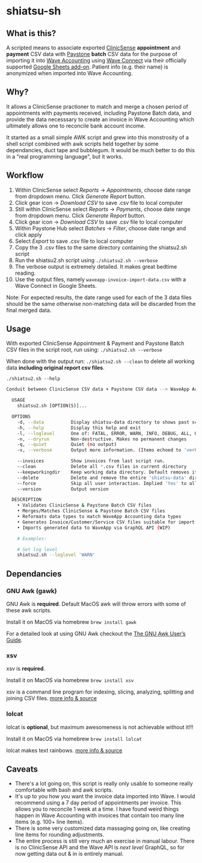 # shiatsu-sh

## What is this?

A scripted means to associate exported [ClinicSense](https://clinicsense.com/) **appointment** and **payment** CSV data with [Paystone](https://www.paystone.com/) **batch** CSV data for the purpose of importing it into [Wave Accounting](https://www.waveapps.com/) using [Wave Connect](https://support.waveapps.com/hc/en-us/articles/360020768272-Wave-Connect-Easily-import-and-export-data-with-Wave-s-Google-Sheets-add-on-) via their officially supported [Google Sheets add-on](https://workspace.google.com/marketplace/app/wave_connect/90421189176). Patient info (e.g. their name) is anonymized when imported into Wave Accounting.

## Why?

It allows a ClinicSense practioner to match and merge a chosen period of appointments with payments received, including Paystone Batch data, and provide the data necesssary to create an invoice in Wave Accounting which ultimately allows one to reconcile bank account income.

It started as a small simple AWK script and grew into this monstrosity of a shell script combined with awk scripts held together by some dependancies, duct tape and bubblegum. It would be much better to do this in a "real programming language", but it works.


## Workflow

1. Within ClinicSense select *Reports* -> *Appointments*, choose date range from dropdown menu. Click *Generate Report* button.
2. Click gear icon -> *Download CSV* to save .csv file to local computer
3. Still within ClinicSense select *Reports* -> *Payments*, choose date range from dropdown menu. Click *Generate Report* button.
4. Click gear icon -> *Download CSV* to save .csv file to local computer
5. Within Paystone Hub select *Batches* -> *Filter*, choose date range and click apply
6. Select *Export* to save .csv file to local computer
7. Copy the 3 .csv files to the same directory containing the shiatsu2.sh script
8. Run the shiatsu2.sh script using `./shiatsu2.sh --verbose`
9. The verbose output is extremely detailed. It makes great bedtime reading.
10. Use the output files, namely `waveapp-invoice-import-data.csv` with a Wave Connect in Google Sheets.

Note: For expected results, the date range used for each of the 3 data files should be the same otherwise non-matching data will be discarded from the final merged data.

## Usage

With exported ClinicSense Appointment & Payment and Paystone Batch CSV files in the script root, run using: `./shiatsu2.sh --verbose`

When done with the output run: `./shiatsu2.sh --clean` to delete all working data **including original report csv files**.


`./shiatsu2.sh --help`

```bash
Conduit between ClinicSense CSV data + Paystone CSV data --> WaveApp Accounting

  USAGE
    shiatsu2.sh [OPTION(S)]...

  OPTIONS
    -d, --data          Display shiatsu-data directory to shows past script executions and contents
    -h, --help          Display this help and exit
    -l, --loglevel      One of: FATAL, ERROR, WARN, INFO, DEBUG, ALL, OFF  (Default is 'ERROR')
    -n, --dryrun        Non-destructive. Makes no permanent changes
    -q, --quiet         Quiet (no output)
    -v, --verbose       Output more information. (Items echoed to 'verbose')

    --invoices          Show invoices from last script run.
    --clean             Delete all *.csv files in current directory
    --keepworkingdir    Keep working data directory. Default removes it.
    --delete            Delete and remove the entire 'shiatsu-data' directory
    --force             Skip all user interaction. Implied 'Yes' to all actions
    --version           Output version

  DESCRIPTION
    • Validates ClinicSense & Paystone Batch CSV files
    • Merges/Matches ClinicSense & Paystone Batch CSV files
    • Reformats data types to match WaveApp Accounting data types
    • Generates Invoice/Customer/Service CSV files suitable for import into WaveApp Accounting
    • Imports generated data to WaveApp via GraphQL API (WIP)

    # Examples:

    # Set log level
    shiatsu2.sh --loglevel 'WARN'
```


## Dependancies

### GNU Awk (gawk)

GNU Awk is **required**. Default MacOS awk will throw errors with some of these awk scripts.

Install it on MacOS via homebrew `brew install gawk`

For a detailed look at using GNU Awk checkout the [The GNU Awk User’s Guide](https://www.gnu.org/software/gawk/manual/html_node/index.html).

### xsv

xsv is **required**.

Install it on MacOS via homebrew `brew install xsv`

xsv is a command line program for indexing, slicing, analyzing, splitting and joining CSV files. [more info & source](https://github.com/BurntSushi/xsv)

### lolcat

lolcat is **optional**, but maximum awesomeness is not achievable without it!!!

Install it on MacOS via homebrew `brew install lolcat`

lolcat makes text rainbows. [more info & source](https://github.com/busyloop/lolcat)


## Caveats

- There's a lot going on, this script is really only usable to someone really comfortable with bash and awk scripts.
- It's up to you how you want the invoice data imported into Wave. I would recommend using a 7 day period of appointments per invoice. This allows you to reconcile 1 week at a time. I have found weird things happen in Wave Accounting with invoices that contain too many line items (e.g. 100+ line items).
- There is some very customized data massaging going on, like creating line items for rounding adjustments.
- The entire process is still very much an exercise in manual labour. There is no ClinicSense API and the Wave API is *next level* GraphQL, so for now getting data out & in is entirely manual.
